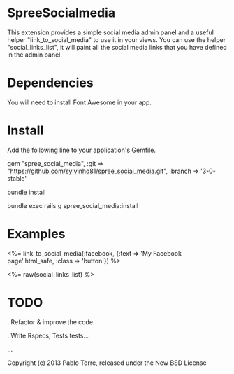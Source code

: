 SpreeSocialmedia
================

This extension provides a simple social media admin panel and a useful helper "link_to_social_media" to use it in your views.
You can use the helper "social_links_list", it will paint all the social media links that you have defined in the admin panel.


Dependencies
=======

You will need to install Font Awesome in your app.


Install
=======

Add the following line to your application's Gemfile.

gem "spree_social_media", :git => "https://github.com/sylvinho81/spree_social_media.git", :branch => '3-0-stable'

bundle install

bundle exec rails g spree_social_media:install



Examples
=======

  <%= link_to_social_media(:facebook, {:text => 'My Facebook page'.html_safe, :class => 'button'}) %>

  <%= raw(social_links_list) %>


TODO
====

. Refactor & improve the code.

. Write Rspecs, Tests tests...

...




Copyright (c) 2013 Pablo Torre, released under the New BSD License

